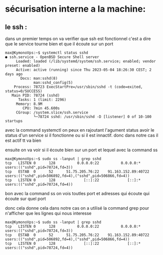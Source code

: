 # sécurisation interne a la machine:

## le ssh :

dans un premier temps on va verifier que ssh est fonctionnel c'est a dire que le service tourne bien et que il écoute sur un port

```
max@KymonoVps:~$ systemctl status sshd
● ssh.service - OpenBSD Secure Shell server
     Loaded: loaded (/lib/systemd/system/ssh.service; enabled; vendor preset: enabled)
     Active: active (running) since Thu 2023-05-04 18:26:30 CEST; 2 days ago
       Docs: man:sshd(8)
             man:sshd_config(5)
    Process: 78723 ExecStartPre=/usr/sbin/sshd -t (code=exited, status=0/SUCCESS)
   Main PID: 78724 (sshd)
      Tasks: 1 (limit: 2296)
     Memory: 8.9M
        CPU: 7min 45.600s
     CGroup: /system.slice/ssh.service
             └─78724 sshd: /usr/sbin/sshd -D [listener] 0 of 10-100 startups

```

avec la command systemctl on peux en rajoutant l'agument status avoir le status d'un service si il fonctionne ou si il est innactif. donc dans notre cas il est actif tt va bien

ensuite on va voir si il écoute bien sur un port et lequel avec la command ss

```
max@KymonoVps:~$ sudo ss -lanput | grep sshd
tcp   LISTEN 0      128          0.0.0.0:22          0.0.0.0:*     users:(("sshd",pid=78724,fd=3))                            
tcp   ESTAB  0      52      51.75.205.76:22    91.163.152.89:40722 users:(("sshd",pid=506892,fd=4),("sshd",pid=506866,fd=4))  
tcp   LISTEN 0      128             [::]:22             [::]:*     users:(("sshd",pid=78724,fd=4))     
```

bon avec la command ss on vois toutles port et adresses qui écoute qui écoute sur quel port

donc cela donne cela dans notre cas on a utilisé la command grep pour n'afficher que les lignes qui nous interesse

``` 
max@KymonoVps:~$ sudo ss -lanput | grep sshd
tcp   LISTEN 0      128          0.0.0.0:22          0.0.0.0:*     users:(("sshd",pid=78724,fd=3))                            
tcp   ESTAB  0      52      51.75.205.76:22    91.163.152.89:40722 users:(("sshd",pid=506892,fd=4),("sshd",pid=506866,fd=4))  
tcp   LISTEN 0      128             [::]:22             [::]:*     users:(("sshd",pid=78724,fd=4))     
```
